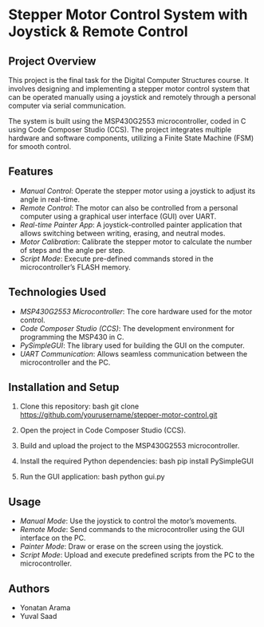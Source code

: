 # Stepper Motor Control System with Joystick & Remote Control

## Project Overview
This project is the final task for the Digital Computer Structures course. It involves designing and implementing a stepper motor control system that can be operated manually using a joystick and remotely through a personal computer via serial communication.

The system is built using the MSP430G2553 microcontroller, coded in C using Code Composer Studio (CCS). The project integrates multiple hardware and software components, utilizing a Finite State Machine (FSM) for smooth control.

## Features
- *Manual Control*: Operate the stepper motor using a joystick to adjust its angle in real-time.
- *Remote Control*: The motor can also be controlled from a personal computer using a graphical user interface (GUI) over UART.
- *Real-time Painter App*: A joystick-controlled painter application that allows switching between writing, erasing, and neutral modes.
- *Motor Calibration*: Calibrate the stepper motor to calculate the number of steps and the angle per step.
- *Script Mode*: Execute pre-defined commands stored in the microcontroller’s FLASH memory.

## Technologies Used
- *MSP430G2553 Microcontroller*: The core hardware used for the motor control.
- *Code Composer Studio (CCS)*: The development environment for programming the MSP430 in C.
- *PySimpleGUI*: The library used for building the GUI on the computer.
- *UART Communication*: Allows seamless communication between the microcontroller and the PC.

## Installation and Setup
1. Clone this repository:
    bash
    git clone https://github.com/yourusername/stepper-motor-control.git
    
2. Open the project in Code Composer Studio (CCS).
3. Build and upload the project to the MSP430G2553 microcontroller.
4. Install the required Python dependencies:
    bash
    pip install PySimpleGUI
    
5. Run the GUI application:
    bash
    python gui.py
    

## Usage
- *Manual Mode*: Use the joystick to control the motor’s movements.
- *Remote Mode*: Send commands to the microcontroller using the GUI interface on the PC.
- *Painter Mode*: Draw or erase on the screen using the joystick.
- *Script Mode*: Upload and execute predefined scripts from the PC to the microcontroller.

## Authors
- Yonatan Arama
- Yuval Saad
